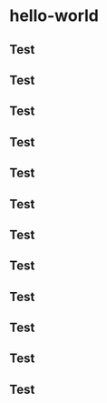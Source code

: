 # hello-world

## Test
## Test
## Test
## Test
## Test
## Test
## Test
## Test
## Test
## Test
## Test
## Test
